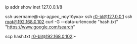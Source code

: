 ip addr show
	inet 127.0.0.1/8

ssh username@<ip-адрес_ноутбука>
ssh r0-bl@127.0.0.1
ssh root@192.168.0.102
curl -G --data-urlencode "hash.txt" "https://www.google.com/search"

scp hash.txt r0-bl@192.168.0.102:~
